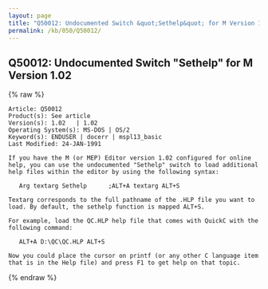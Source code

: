 ```yaml
---
layout: page
title: "Q50012: Undocumented Switch &quot;Sethelp&quot; for M Version 1.02"
permalink: /kb/050/Q50012/
---
```


## Q50012: Undocumented Switch &quot;Sethelp&quot; for M Version 1.02

{% raw %}

	Article: Q50012
	Product(s): See article
	Version(s): 1.02   | 1.02
	Operating System(s): MS-DOS | OS/2
	Keyword(s): ENDUSER | docerr | mspl13_basic
	Last Modified: 24-JAN-1991
	
	If you have the M (or MEP) Editor version 1.02 configured for online
	help, you can use the undocumented "Sethelp" switch to load additional
	help files within the editor by using the following syntax:
	
	   Arg textarg Sethelp      ;ALT+A textarg ALT+S
	
	Textarg corresponds to the full pathname of the .HLP file you want to
	load. By default, the sethelp function is mapped ALT+S.
	
	For example, load the QC.HLP help file that comes with QuickC with the
	following command:
	
	   ALT+A D:\QC\QC.HLP ALT+S
	
	Now you could place the cursor on printf (or any other C language item
	that is in the Help file) and press F1 to get help on that topic.

{% endraw %}
